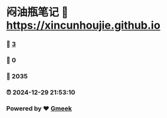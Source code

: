 # 闷油瓶笔记 :link: https://xincunhoujie.github.io 
### :page_facing_up: [3](https://xincunhoujie.github.io/tag.html) 
### :speech_balloon: 0 
### :hibiscus: 2035 
### :alarm_clock: 2024-12-29 21:53:10 
### Powered by :heart: [Gmeek](https://github.com/Meekdai/Gmeek)
